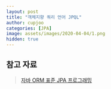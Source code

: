 ```yaml
---
layout: post
title: "객체지향 쿼리 언어 JPQL"
author: cupjoo
categories: [JPA]
image: assets/images/2020-04-04/1.png
hidden: true
---
```




## 참고 자료

> [자바 ORM 표준 JPA 프로그래밍](https://www.inflearn.com/course/ORM-JPA-Basic)
